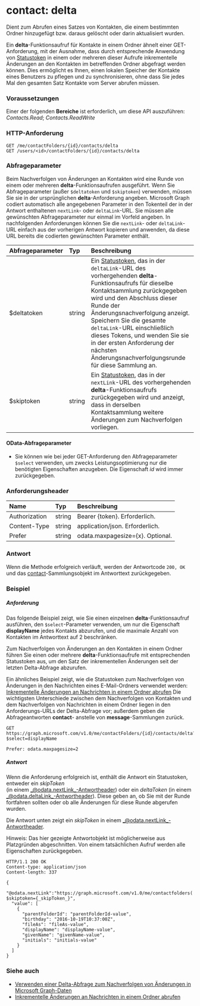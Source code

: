 # <a name="contact-delta"></a>contact: delta

Dient zum Abrufen eines Satzes von Kontakten, die einem bestimmten Ordner hinzugefügt bzw. daraus gelöscht oder darin aktualisiert wurden.

Ein **delta**-Funktionsaufruf für Kontakte in einem Ordner ähnelt einer GET-Anforderung, mit der Ausnahme, dass durch entsprechende Anwendung von [Statustoken](../../../concepts/delta_query_overview.md) in einem oder mehreren dieser Aufrufe inkrementelle Änderungen an den Kontakten im betreffenden Ordner abgefragt werden können. Dies ermöglicht es Ihnen, einen lokalen Speicher der Kontakte eines Benutzers zu pflegen und zu synchronisieren, ohne dass Sie jedes Mal den gesamten Satz Kontakte vom Server abrufen müssen.  

### <a name="prerequisites"></a>Voraussetzungen
Einer der folgenden **Bereiche** ist erforderlich, um diese API auszuführen: _Contacts.Read_; _Contacts.ReadWrite_
### <a name="http-request"></a>HTTP-Anforderung
<!-- { "blockType": "ignored" } -->
```http
GET /me/contactFolders/{id}/contacts/delta
GET /users/<id>/contactFolders/{id}/contacts/delta
```

### <a name="query-parameters"></a>Abfrageparameter

Beim Nachverfolgen von Änderungen an Kontakten wird eine Runde von einem oder mehreren **delta**-Funktionsaufrufen ausgeführt. Wenn Sie Abfrageparameter (außer `$deltatoken` und `$skiptoken`) verwenden, müssen Sie sie in der ursprünglichen **delta**-Anforderung angeben. Microsoft Graph codiert automatisch alle angegebenen Parameter in den Tokenteil der in der Antwort enthaltenen `nextLink`- oder `deltaLink`-URL. Sie müssen alle gewünschten Abfrageparameter nur einmal im Vorfeld angeben. In nachfolgenden Anforderungen können Sie die `nextLink`- oder `deltaLink`-URL einfach aus der vorherigen Antwort kopieren und anwenden, da diese URL bereits die codierten gewünschten Parameter enthält.

| Abfrageparameter      | Typ   |Beschreibung|
|:---------------|:--------|:----------|
| $deltatoken | string | Ein [Statustoken](../../../concepts/delta_query_overview.md), das in der `deltaLink`-URL des vorhergehenden **delta**-Funktionsaufrufs für dieselbe Kontaktsammlung zurückgegeben wird und den Abschluss dieser Runde der Änderungsnachverfolgung anzeigt. Speichern Sie die gesamte `deltaLink`-URL einschließlich dieses Tokens, und wenden Sie sie in der ersten Anforderung der nächsten Änderungsnachverfolgungsrunde für diese Sammlung an.|
| $skiptoken | string | Ein [Statustoken](../../../concepts/delta_query_overview.md), das in der `nextLink`-URL des vorhergehenden **delta**-Funktionsaufrufs zurückgegeben wird und anzeigt, dass in derselben Kontaktsammlung weitere Änderungen zum Nachverfolgen vorliegen. |


#### <a name="odata-query-parameters"></a>OData-Abfrageparameter

- Sie können wie bei jeder GET-Anforderung den Abfrageparameter `$select` verwenden, um zwecks Leistungsoptimierung nur die benötigten Eigenschaften anzugeben. Die Eigenschaft _id_ wird immer zurückgegeben. 


### <a name="request-headers"></a>Anforderungsheader
| Name       | Typ | Beschreibung |
|:---------------|:----------|:----------|
| Authorization  | string  | Bearer {token}. Erforderlich. |
| Content-Type  | string  | application/json. Erforderlich.  |
| Prefer | string  | odata.maxpagesize={x}. Optional. |


### <a name="response"></a>Antwort
Wenn die Methode erfolgreich verläuft, werden der Antwortcode `200, OK` und das [contact](../resources/contact.md)-Sammlungsobjekt im Antworttext zurückgegeben.

### <a name="example"></a>Beispiel
##### <a name="request"></a>Anforderung
Das folgende Beispiel zeigt, wie Sie einen einzelnen **delta**-Funktionsaufruf ausführen, den `$select`-Parameter verwenden, um nur die Eigenschaft **displayName** jedes Kontakts abzurufen, und die maximale Anzahl von Kontakten im Antworttext auf 2 beschränken.

Zum Nachverfolgen von Änderungen an den Kontakten in einem Ordner führen Sie einen oder mehrere **delta**-Funktionsaufrufe mit entsprechenden Statustoken aus, um den Satz der inkrementellen Änderungen seit der letzten Delta-Abfrage abzurufen. 

Ein ähnliches Beispiel zeigt, wie die Statustoken zum Nachverfolgen von Änderungen in den Nachrichten eines E-Mail-Ordners verwendet werden: [Inkrementelle Änderungen an Nachrichten in einem Ordner abrufen](../../../concepts/delta_query_messages.md) Die wichtigsten Unterschiede zwischen dem Nachverfolgen von Kontakten und dem Nachverfolgen von Nachrichten in einem Ordner liegen in den Anforderungs-URLs der Delta-Abfrage vor; außerdem geben die Abfrageantworten **contact**- anstelle von **message**-Sammlungen zurück.
 
<!-- {
  "blockType": "request",
  "name": "contact_delta"
}-->
```http
GET https://graph.microsoft.com/v1.0/me/contactFolders/{id}/contacts/delta?$select=displayName

Prefer: odata.maxpagesize=2
```

##### <a name="response"></a>Antwort
Wenn die Anforderung erfolgreich ist, enthält die Antwort ein Statustoken, entweder ein _skipToken_  
(in einem _@odata.nextLink_-Antwortheader) oder ein _deltaToken_ (in einem _@odata.deltaLink_-Antwortheader). Diese geben an, ob Sie mit der Runde fortfahren sollten oder ob alle Änderungen für diese Runde abgerufen wurden.

Die Antwort unten zeigt ein _skipToken_ in einem _@odata.nextLink_-Antwortheader.

Hinweis: Das hier gezeigte Antwortobjekt ist möglicherweise aus Platzgründen abgeschnitten. Von einem tatsächlichen Aufruf werden alle Eigenschaften zurückgegeben.
<!-- {
  "blockType": "response",
  "truncated": true,
  "@odata.type": "microsoft.graph.contact",
  "isCollection": true
} -->
```http
HTTP/1.1 200 OK
Content-type: application/json
Content-length: 337

{
  "@odata.nextLink":"https://graph.microsoft.com/v1.0/me/contactfolders('{id}')/contacts/delta?$skiptoken={_skipToken_}",
  "value": [
    {
      "parentFolderId": "parentFolderId-value",
      "birthday": "2016-10-19T10:37:00Z",
      "fileAs": "fileAs-value",
      "displayName": "displayName-value",
      "givenName": "givenName-value",
      "initials": "initials-value"
    }
  ]
}
```

### <a name="see-also"></a>Siehe auch

- [Verwenden einer Delta-Abfrage zum Nachverfolgen von Änderungen in Microsoft Graph-Daten](../../../concepts/delta_query_overview.md)
- [Inkrementelle Änderungen an Nachrichten in einem Ordner abrufen](../../../concepts/delta_query_messages.md)

<!-- uuid: 8fcb5dbc-d5aa-4681-8e31-b001d5168d79
2015-10-25 14:57:30 UTC -->
<!-- {
  "type": "#page.annotation",
  "description": "contact: delta",
  "keywords": "",
  "section": "documentation",
  "tocPath": ""
}-->